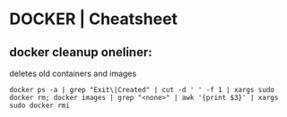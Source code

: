 # DOCKER \| Cheatsheet

## docker cleanup oneliner:

deletes old containers  and images

```
docker ps -a | grep "Exit\|Created" | cut -d ' ' -f 1 | xargs sudo docker rm; docker images | grep "<none>" | awk '{print $3}' | xargs sudo docker rmi
```



